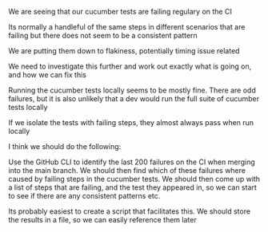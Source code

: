 We are seeing that our cucumber tests are failing regulary on the CI

Its normally a handleful of the same steps in different scenarios that are failing
but there does not seem to be a consistent pattern

We are putting them down to flakiness, potentially timing issue related

We need to investigate this further and work out exactly what is going on, and
how we can fix this

Running the cucumber tests locally seems to be mostly fine. There are odd
failures, but it is also unlikely that a dev would run the full suite of cucumber
tests locally

If we isolate the tests with failing steps, they almost always pass
when run locally

I think we should do the following:

Use the GitHub CLI to identify the last 200 failures on the CI when merging
into the main branch. We should then find which of these failures where caused
by failing steps in the cucumber tests. We should then come up with a list of
steps that are failing, and the test they appeared in, so we can start to see if
there are any consistent patterns etc.

Its probably easiest to create a script that facilitates this. We should store
the results in a file, so we can easily reference them later
